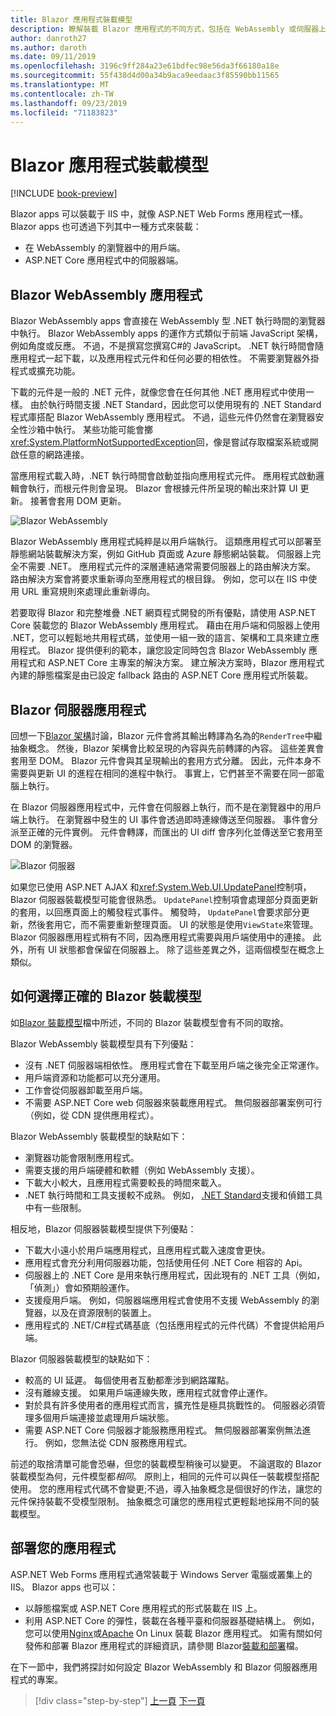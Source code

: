 ```yaml
---
title: Blazor 應用程式裝載模型
description: 瞭解裝載 Blazor 應用程式的不同方式，包括在 WebAssembly 或伺服器上的瀏覽器中。
author: danroth27
ms.author: daroth
ms.date: 09/11/2019
ms.openlocfilehash: 3196c9ff284a23e61bdfec98e56da3f66180a18e
ms.sourcegitcommit: 55f438d4d00a34b9aca9eedaac3f85590bb11565
ms.translationtype: MT
ms.contentlocale: zh-TW
ms.lasthandoff: 09/23/2019
ms.locfileid: "71183823"
---
```

# <a name="blazor-app-hosting-models"></a>Blazor 應用程式裝載模型

[!INCLUDE [book-preview](../../../includes/book-preview.md)]

Blazor apps 可以裝載于 IIS 中，就像 ASP.NET Web Forms 應用程式一樣。 Blazor apps 也可透過下列其中一種方式來裝載：

* 在 WebAssembly 的瀏覽器中的用戶端。
* ASP.NET Core 應用程式中的伺服器端。 

## <a name="blazor-webassembly-apps"></a>Blazor WebAssembly 應用程式

Blazor WebAssembly apps 會直接在 WebAssembly 型 .NET 執行時間的瀏覽器中執行。 Blazor WebAssembly apps 的運作方式類似于前端 JavaScript 架構，例如角度或反應。 不過，不是撰寫您撰寫C#的 JavaScript。 .NET 執行時間會隨應用程式一起下載，以及應用程式元件和任何必要的相依性。 不需要瀏覽器外掛程式或擴充功能。 

下載的元件是一般的 .NET 元件，就像您會在任何其他 .NET 應用程式中使用一樣。 由於執行時間支援 .NET Standard，因此您可以使用現有的 .NET Standard 程式庫搭配 Blazor WebAssembly 應用程式。 不過，這些元件仍然會在瀏覽器安全性沙箱中執行。 某些功能可能會擲<xref:System.PlatformNotSupportedException>回，像是嘗試存取檔案系統或開啟任意的網路連接。 

當應用程式載入時，.NET 執行時間會啟動並指向應用程式元件。 應用程式啟動邏輯會執行，而根元件則會呈現。 Blazor 會根據元件所呈現的輸出來計算 UI 更新。 接著會套用 DOM 更新。

![Blazor WebAssembly](media/hosting-models/blazor-webassembly.png)

Blazor WebAssembly 應用程式純粹是以用戶端執行。 這類應用程式可以部署至靜態網站裝載解決方案，例如 GitHub 頁面或 Azure 靜態網站裝載。 伺服器上完全不需要 .NET。 應用程式元件的深層連結通常需要伺服器上的路由解決方案。 路由解決方案會將要求重新導向至應用程式的根目錄。 例如，您可以在 IIS 中使用 URL 重寫規則來處理此重新導向。

若要取得 Blazor 和完整堆疊 .NET 網頁程式開發的所有優點，請使用 ASP.NET Core 裝載您的 Blazor WebAssembly 應用程式。 藉由在用戶端和伺服器上使用 .NET，您可以輕鬆地共用程式碼，並使用一組一致的語言、架構和工具來建立應用程式。 Blazor 提供便利的範本，讓您設定同時包含 Blazor WebAssembly 應用程式和 ASP.NET Core 主專案的解決方案。 建立解決方案時，Blazor 應用程式內建的靜態檔案是由已設定 fallback 路由的 ASP.NET Core 應用程式所裝載。

## <a name="blazor-server-apps"></a>Blazor 伺服器應用程式

回想一下[Blazor 架構](architecture-comparison.md#blazor)討論，Blazor 元件會將其輸出轉譯為名為的`RenderTree`中繼抽象概念。 然後，Blazor 架構會比較呈現的內容與先前轉譯的內容。 這些差異會套用至 DOM。 Blazor 元件會與其呈現輸出的套用方式分離。 因此，元件本身不需要與更新 UI 的進程在相同的進程中執行。 事實上，它們甚至不需要在同一部電腦上執行。

在 Blazor 伺服器應用程式中，元件會在伺服器上執行，而不是在瀏覽器中的用戶端上執行。 在瀏覽器中發生的 UI 事件會透過即時連線傳送至伺服器。 事件會分派至正確的元件實例。 元件會轉譯，而匯出的 UI diff 會序列化並傳送至它套用至 DOM 的瀏覽器。

![Blazor 伺服器](media/hosting-models/blazor-server.png)

如果您已使用 ASP.NET AJAX 和<xref:System.Web.UI.UpdatePanel>控制項，Blazor 伺服器裝載模型可能會很熟悉。 `UpdatePanel`控制項會處理部分頁面更新的套用，以回應頁面上的觸發程式事件。 觸發時， `UpdatePanel`會要求部分更新，然後套用它，而不需要重新整理頁面。 UI 的狀態是使用`ViewState`來管理。 Blazor 伺服器應用程式稍有不同，因為應用程式需要與用戶端使用中的連接。 此外，所有 UI 狀態都會保留在伺服器上。 除了這些差異之外，這兩個模型在概念上類似。

## <a name="how-to-choose-the-right-blazor-hosting-model"></a>如何選擇正確的 Blazor 裝載模型

如[Blazor 裝載模型](https://docs.microsoft.com/aspnet/core/blazor/hosting-models#server-side)檔中所述，不同的 Blazor 裝載模型會有不同的取捨。

Blazor WebAssembly 裝載模型具有下列優點：

* 沒有 .NET 伺服器端相依性。 應用程式會在下載至用戶端之後完全正常運作。
* 用戶端資源和功能都可以充分運用。
* 工作會從伺服器卸載至用戶端。
* 不需要 ASP.NET Core web 伺服器來裝載應用程式。 無伺服器部署案例可行（例如，從 CDN 提供應用程式）。

Blazor WebAssembly 裝載模型的缺點如下：

* 瀏覽器功能會限制應用程式。
* 需要支援的用戶端硬體和軟體（例如 WebAssembly 支援）。
* 下載大小較大，且應用程式需要較長的時間來載入。
* .NET 執行時間和工具支援較不成熟。 例如， [.NET Standard](../../standard/net-standard.md)支援和偵錯工具中有一些限制。

相反地，Blazor 伺服器裝載模型提供下列優點：

* 下載大小遠小於用戶端應用程式，且應用程式載入速度會更快。
* 應用程式會充分利用伺服器功能，包括使用任何 .NET Core 相容的 Api。
* 伺服器上的 .NET Core 是用來執行應用程式，因此現有的 .NET 工具（例如，「偵測」）會如預期般運作。
* 支援瘦用戶端。 例如，伺服器端應用程式會使用不支援 WebAssembly 的瀏覽器，以及在資源限制的裝置上。
* 應用程式的 .NET/C#程式碼基底（包括應用程式的元件代碼）不會提供給用戶端。

Blazor 伺服器裝載模型的缺點如下：

* 較高的 UI 延遲。 每個使用者互動都牽涉到網路躍點。
* 沒有離線支援。 如果用戶端連線失敗，應用程式就會停止運作。
* 對於具有許多使用者的應用程式而言，擴充性是極具挑戰性的。 伺服器必須管理多個用戶端連接並處理用戶端狀態。
* 需要 ASP.NET Core 伺服器才能服務應用程式。 無伺服器部署案例無法進行。 例如，您無法從 CDN 服務應用程式。

前述的取捨清單可能會恐嚇，但您的裝載模型稍後可以變更。 不論選取的 Blazor 裝載模型為何，元件模型都*相同*。 原則上，相同的元件可以與任一裝載模型搭配使用。 您的應用程式代碼不會變更;不過，導入抽象概念是個很好的作法，讓您的元件保持裝載不受模型限制。 抽象概念可讓您的應用程式更輕鬆地採用不同的裝載模型。

## <a name="deploy-your-app"></a>部署您的應用程式

ASP.NET Web Forms 應用程式通常裝載于 Windows Server 電腦或叢集上的 IIS。 Blazor apps 也可以：

* 以靜態檔案或 ASP.NET Core 應用程式的形式裝載在 IIS 上。
* 利用 ASP.NET Core 的彈性，裝載在各種平臺和伺服器基礎結構上。 例如，您可以使用[Nginx](/aspnet/core/host-and-deploy/linux-nginx)或[Apache](/aspnet/core/host-and-deploy/linux-apache) On Linux 裝載 Blazor 應用程式。 如需有關如何發佈和部署 Blazor 應用程式的詳細資訊，請參閱 Blazor[裝載和部署](/aspnet/core/host-and-deploy/blazor/)檔。

在下一節中，我們將探討如何設定 Blazor WebAssembly 和 Blazor 伺服器應用程式的專案。

>[!div class="step-by-step"]
>[上一頁](architecture-comparison.md)
>[下一頁](project-structure.md)
